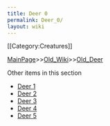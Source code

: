 ```yaml
---
title: Deer 0
permalink: Deer_0/
layout: wiki
---
```

[[Category:Creatures]]

[MainPage](/keeperrl_wiki/ "wikilink")>>[Old_Wiki](/keeperrl_wiki/Old_Wiki "wikilink")>>[Old_Deer](/keeperrl_wiki/Old_Deer "wikilink")

Other items in this section
-    [Deer 1](/keeperrl_wiki/Deer_1 "wikilink")
-    [Deer 2](/keeperrl_wiki/Deer_2 "wikilink")
-    [Deer 3](/keeperrl_wiki/Deer_3 "wikilink")
-    [Deer 4](/keeperrl_wiki/Deer_4 "wikilink")
-    [Deer 5](/keeperrl_wiki/Deer_5 "wikilink")

